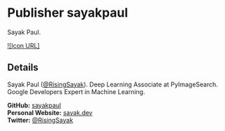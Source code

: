 # Publisher sayakpaul
Sayak Paul.

[![Icon URL]](https://avatars2.githubusercontent.com/u/22957388?s=400&u=8e6ab48fac4dbd07307b0f7617a1a7a3acdb573a&v=4)

## Details
Sayak Paul ([@RisingSayak](https://twitter.com/RisingSayak)).
Deep Learning Associate at PyImageSearch.
Google Developers Expert in Machine Learning.

**GitHub:** [sayakpaul](https://github.com/sayakpaul)\
**Personal Website:** [sayak.dev](https://sayak.dev)\
**Twitter:** [@RisingSayak](https://twitter.com/RisingSayak)
